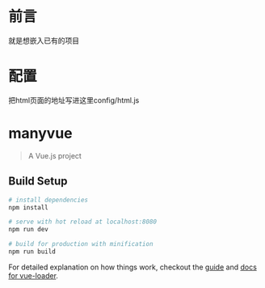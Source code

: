 # 前言

就是想嵌入已有的项目

# 配置

把html页面的地址写进这里config/html.js

# manyvue

> A Vue.js project

## Build Setup

``` bash
# install dependencies
npm install

# serve with hot reload at localhost:8080
npm run dev

# build for production with minification
npm run build
```

For detailed explanation on how things work, checkout the [guide](http://vuejs-templates.github.io/webpack/) and [docs for vue-loader](http://vuejs.github.io/vue-loader).
